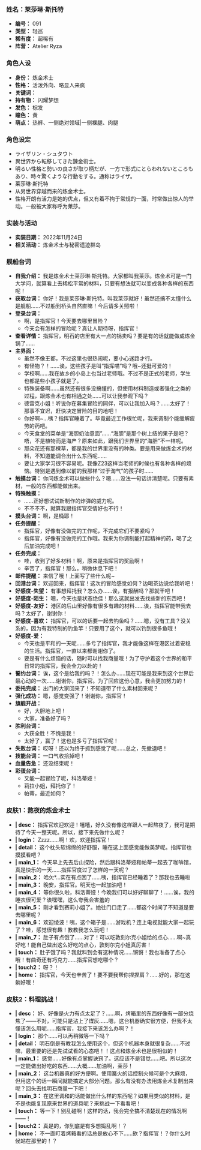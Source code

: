 ### 姓名：莱莎琳·斯托特
* **编号：** 091
* **类型：** 轻巡
* **稀有度：** 超稀有
* **阵营：** Atelier Ryza


### 角色人设
* **身份：** 炼金术士
* **性格：** 活泼外向、略显人来疯
* **关键词：** 
* **持有物：** 闪耀梦想
* **发色：** 棕发
* **瞳色：** 黄
* **萌点：** 热裤、一侧绝对领域|一侧裸腿、肉腿


### 角色设定
* ライザリン・シュタウト
* 異世界から転移してきた錬金術士。
* 明るい性格と勢いの良さが取り柄だが、一方で形式にとらわれないところもあり、時々驚くような行動をする。通称はライザ。
* 莱莎琳·斯托特
* 从另世界穿越而来的炼金术士。
* 性格开朗有活力是她的优点，但又有着不拘于常规的一面，时常做出惊人的举动。一般被大家称呼为莱莎。


### 实装与活动
* **实装日期：** 2022年11月24日
* **相关活动：** 炼金术士与秘密遗迹群岛


### 舰船台词
* **自我介绍：** 我是炼金术士莱莎琳·斯托特。大家都叫我莱莎。炼金术可是一门大学问，就算看上去稀松平常的材料，只要有想法就可以变成各种各样的东西呢！
* **获取台词：** 你好！我是莱莎琳·斯托特。叫我莱莎就好！虽然还搞不太懂什么是舰船……不过船到桥头自然直嘛！今后请多关照啦！
* **登录台词：**
  * 啊，是指挥官！今天要去哪里冒险？
  * 今天会有怎样的冒险呢？真让人期待呀，指挥官！
* **查看详情：** 指挥官，明石的店里有大一点的锅卖吗？要是有的话就能做成炼金锅了……
* **主界面：**
  * 虽然不像王都，不过这里也很热闹呢，要小心迷路才行。
  * 有怪物？！……诶，这些孩子是叫“指挥喵”吗？哦~还挺可爱的！
  * 学校啊……我在故乡的小岛上也当过老师哦。不过不是正式的老师，学生也都是些小孩子就是了。
  * 特殊装备啊……虽然还有很多没搞懂的，但使用材料制造或者强化之类的过程，跟炼金术也有相通之处……可以让我参观下吗？
  * 德雷克小姐！听说你在募集冒险的同伴，可以让我加入吗？……太好了！那事不宜迟，赶快决定冒险的目的地吧！
  * 你好啊~…咦？指挥官睡着了。毕竟最近工作很忙呢，我来调制个能缓解疲劳的药吧。
  * 今天食堂的菜单是“海胆奶油意面”……“海胆”是那个树上结的果子是吧？唔，不是植物而是海产？原来如此，跟我们世界里的“海胆”不一样呢。
  * 那朵花还有那棵草，都是我的世界里没有的种类。要是用来做炼金术的材料，不知道能调合出什么东西呢……
  * 要让大家学习很不容易呢。我像Z23这样当老师的时候也有各种各样的烦恼。特别是遇到像以前的我那样“过于淘气”的孩子时……
* **触摸台词：** 你问炼金术可以做些什么？嗯……没法一句话讲清楚呢。只要有素材，一般的东西都能做出来。
* **特殊触摸：**
  * ……正好想试试新制作的炸弹的威力呢。
  * 不不不不，就算我跟指挥官交情好也不行！
* **摸头台词：** 啊，是桶耶！
* **任务提醒：**
  * 指挥官，好像有没做完的工作呢，不完成它们不要紧吗？
  * 指挥官，好像有没做完的工作哦。我来为你调制能打起精神的药，喝了之后加油完成吧！
* **任务完成：**
  * 哇，收到了好多材料！啊，原来是指挥官的奖励啊！
  * 辛苦了，指挥官！那么，稍微休息下吧！
* **邮件提醒：** 来信了哦！上面写了些什么呢~
* **回港台词：** 欢迎回来，指挥官！这次的冒险感觉如何？边喝茶边说给我听吧！
* **好感度-失望：** 有事想拜托我？怎么办……诶，有报酬吗？那就干吧！
* **好感度-陌生：** 嗯，今天也是状态绝佳！那么这就出发去找些新的东西吧！
* **好感度-友好：** 港区的后山里好像有很多有趣的材料……诶，指挥官能带我去吗？太好了，谢谢你！
* **好感度-喜欢：** 指挥官，可以的话要一起去钓鱼吗？……嗯，没有工具？没关系的，因为有我特制的钓鱼竿！只要用了这个，就可以钓到很多鱼哦！
* **好感度-爱：**
  * 今天也是平和的一天呢……多亏了指挥官，我才能像这样在港区过着安稳的生活。指挥官，一直以来都谢谢你了。
  * 要是有什么烦恼的话，随时可以找我商量哦！为了守护着这个世界的和平日常的指挥官，我会全力以赴的！
* **誓约台词：** 诶，这个是给我的吗？！怎么办……现在可能是我来到这个世界后最心动的一次……谢谢你，指挥官。为了回应这份心意，我会更加努力的！
* **委托完成：** 出门的大家回来了！不知道带了什么素材回来呢？
* **强化成功：** 嗯，感觉变强了！谢谢你，指挥官！
* **旗舰开战：**
  * 好，大胆地上吧！
  * 大家，准备好了吗？
* **胜利台词：**
  * 大获全胜！不愧是我！
  * 太好了，赢了！这也是多亏了指挥官呢！
* **失败台词：** 哎呀！还以为终于抓到感觉了呢……总之，先撤退吧！
* **技能台词：** 一口气收拾掉吧！
* **血量告急：** 还没结束呢！
* **彩蛋台词：**
  * 又能一起冒险了呢，科洛蒂娅！
  * 莉拉小姐，拜托你了！
  * 帕蒂，最近如何？


### 皮肤1：熬夜的炼金术士
* **| desc：** 指挥官欢迎欢迎！嘻嘻，好久没有像这样跟人一起熬夜了，我可是期待了今天一整天呢。所以，接下来先做什么呢？
* **| login：** Zzzz……啊！欢，欢迎指挥官！
* **| detail：** 这个枕头软绵绵的好舒服，睡在这上面感觉能做美梦呢。指挥官也摸摸看吧？
* **| main_1：** 今天早上先去后山探险，然后跟科洛蒂娅和帕蒂一起去了咖啡馆，真是快乐的一天……指挥官度过了怎样的一天呢？
* **| main_2：** 哈欠*…实在有点困了……咦，指挥官已经睡着了？那我也去睡啦
* **| main_3：** 晚安，指挥官。明天也一起加油吧！
* **| main_4：** 等你很久啦，科洛蒂娅！今晚我们可以好好聊聊了！……诶，我的睡衣很可爱？诶嘿嘿，这么夸我会害羞的
* **| main_5：** 刚才看到赛莉小姐了。她往门口走了……都这个时间了不知道是要去哪里呢？
* **| main_6：** 欢迎绫波！咦，这个箱子是……游戏机？连上电视就能大家一起玩了？哇，感觉很有趣！教教我怎么玩吧！
* **| main_7：** 肚子有点饿了……对了！可以吃敦刻尔克小姐给的点心……啊~真好吃！能自己做出这么好吃的点心，敦刻尔克小姐真厉害！
* **| touch：** 肚子饿了吗？我就料到会有这种情况……锵锵！我也准备了点心哦！有曲奇还有巧克力……指挥官想吃哪个？
* **| touch2：** 呀？！
* **| home：** 指挥官，今天也辛苦了！要不要我帮你捏捏肩？……好的，那在这躺好哦！


### 皮肤2：料理挑战！
* **| desc：** 好、好像是火力有点太足了？……啊，烤箱里的东西好像有一部分烧焦了——不对，可能只是沾上了煤灰……嗯，这台机器确实很方便，但我不太懂该怎么用呢……指挥官，我接下来该怎么办啊？！
* **| login：** 那个……可以再稍微等一下吗？
* **| detail：** 明石倒是有教我怎么使用这个，但这个机器本身就很复杂……不过嘛，最重要的还是先试试看的心态吧！！这点和炼金术也是很相似的！
* **| main_1：** 感觉……好像有点掌握诀窍了。这应该不是错觉……吧。所以这次一定能做出好吃的东西……大概……加油啊，莱莎！
* **| main_2：** 这台机器真的好方便啊。使用篝火的话控制火候可是个大麻烦，但用这个的话一瞬间就能搞定大部分问题。那么有没有办法用炼金术复制出来呢？回头去找明石商量一下吧！
* **| main_3：** 在这里调和的话能做出什么样的东西呢？如果用类似的材料，是不是也能复现原来世界的道具呢？来挑战一下看看吧！
* **| touch：** 等一下！别乱碰啊！这样的话，我会完全搞不清楚现在的情况啊——！
* **| touch2：** 真是的，你到底是有多想捣乱啊！？
* **| home：** 不一直盯着烤箱看的话总是放心不下……欸？指挥官！？你什么时候站在那里的！？

